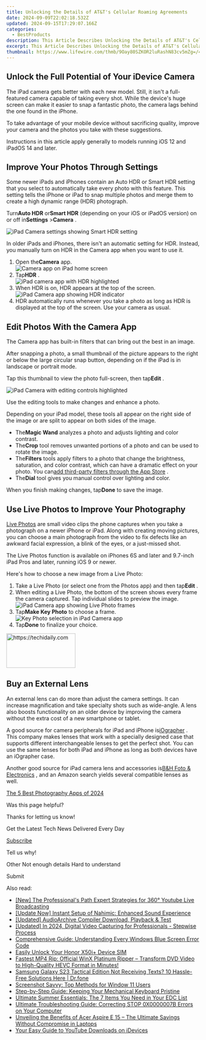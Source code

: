 ```yaml
---
title: Unlocking the Details of AT&T's Cellular Roaming Agreements
date: 2024-09-09T22:02:18.532Z
updated: 2024-09-15T17:29:07.166Z
categories:
  - BestProducts
description: This Article Describes Unlocking the Details of AT&T's Cellular Roaming Agreements
excerpt: This Article Describes Unlocking the Details of AT&T's Cellular Roaming Agreements
thumbnail: https://www.lifewire.com/thmb/9Oay80SZKOR2luRashN83cv5mZg=/400x300/filters:no_upscale():max_bytes(150000):strip_icc():format(webp)/att-logo-9102adcb06dd4cdba4c2a452ed615600.png
---
```


## Unlock the Full Potential of Your iDevice Camera
 The iPad camera gets better with each new model. Still, it isn't a full-featured camera capable of taking every shot. While the device's huge screen can make it easier to snap a fantastic photo, the camera lags behind the one found in the iPhone.

 To take advantage of your mobile device without sacrificing quality, improve your camera and the photos you take with these suggestions.

 Instructions in this article apply generally to models running iOS 12 and iPadOS 14 and later.

## Improve Your Photos Through Settings

 Some newer iPads and iPhones contain an Auto HDR or Smart HDR setting that you select to automatically take every photo with this feature. This setting tells the iPhone or iPad to snap multiple photos and merge them to create a high dynamic range (HDR) photograph.

 Turn**Auto HDR** or**Smart HDR** (depending on your iOS or iPadOS version) on or off in**Settings** \>**Camera** .

![iPad Camera settings showing Smart HDR setting](https://www.lifewire.com/thmb/gR-jQmxtSh5nmhaYVqmTn2F9gLI=/1500x0/filters:no_upscale():max_bytes(150000):strip_icc():format(webp)/007-improve-the-ipads-camera-1994693-99f6d4650edc4a6cb7de87daae67f6f9.jpg)

 In older iPads and iPhones, there isn't an automatic setting for HDR. Instead, you manually turn on HDR in the Camera app when you want to use it.

1. Open the**Camera** app.  
![Camera app on iPad home screen](https://www.lifewire.com/thmb/WN-Qu6QSBkB2mozIBQWciDaL95s=/1500x0/filters:no_upscale():max_bytes(150000):strip_icc():format(webp)/001-improve-the-ipads-camera-1994693-625cf5497c1e4b219a5d6cbc6ec6d28c.jpg)
2. Tap**HDR** .  
![iPad camera app with HDR highlighted](https://www.lifewire.com/thmb/19gHHkUIzFUQE3zljrxNaEEwaT0=/1500x0/filters:no_upscale():max_bytes(150000):strip_icc():format(webp)/002-improve-the-ipads-camera-1994693-0392da3224904cdf97f32d1c055b6c3e.jpg)
3. When HDR is on, HDR appears at the top of the screen.  
![iPad Camera app showing HDR indicator](https://www.lifewire.com/thmb/p9d2OcrafwPtqaO85z0kCleNiYY=/1500x0/filters:no_upscale():max_bytes(150000):strip_icc():format(webp)/003-improve-the-ipads-camera-1994693-f1701c178a3d4fabbf67404ff113dc62.jpg)
4. HDR automatically runs whenever you take a photo as long as HDR is displayed at the top of the screen. Use your camera as usual.

## Edit Photos With the Camera App

 The Camera app has built-in filters that can bring out the best in an image.

 After snapping a photo, a small thumbnail of the picture appears to the right or below the large circular snap button, depending on if the iPad is in landscape or portrait mode.

 Tap this thumbnail to view the photo full-screen, then tap**Edit** .

![iPad Camera with editing controls highlighted](https://www.lifewire.com/thmb/EzL5K4CGwp1lLCnapjehk7EH4Eg=/1500x0/filters:no_upscale():max_bytes(150000):strip_icc():format(webp)/004-improve-the-ipads-camera-1994693-af7bb9198b264128894d3f9c623f754e.jpg)

 Use the editing tools to make changes and enhance a photo.

 Depending on your iPad model, these tools all appear on the right side of the image or are split to appear on both sides of the image.

* The**Magic Wand** analyzes a photo and adjusts lighting and color contrast.
* The**Crop** tool removes unwanted portions of a photo and can be used to rotate the image.
* The**Filters** tools apply filters to a photo that change the brightness, saturation, and color contrast, which can have a dramatic effect on your photo. You can[add third-party filters through the App Store](https://www.lifewire.com/add-photo-filters-to-iphone-photos-1999619) .
* The**Dial** tool gives you manual control over lighting and color.

 When you finish making changes, tap**Done** to save the image.

## Use Live Photos to Improve Your Photography

[Live Photos](https://www.lifewire.com/iphone-live-photos-1999618) are small video clips the phone captures when you take a photograph on a newer iPhone or iPad. Along with creating moving pictures, you can choose a main photograph from the video to fix defects like an awkward facial expression, a blink of the eyes, or a just-missed shot.

 The Live Photos function is available on iPhones 6S and later and 9.7-inch iPad Pros and later, running iOS 9 or newer.

 Here's how to choose a new image from a Live Photo:

1. Take a Live Photo (or select one from the Photos app) and then tap**Edit** .
2. When editing a Live Photo, the bottom of the screen shows every frame the camera captured. Tap individual slides to preview the image.  
![iPad Camera app showing Live Photo frames](https://www.lifewire.com/thmb/Uxu-QAxFhQd6V95X3CnbMJM9nqg=/1500x0/filters:no_upscale():max_bytes(150000):strip_icc():format(webp)/005-improve-the-ipads-camera-1994693-25a3d53411494e4a8b66af78a55b4392.jpg)
3. Tap**Make Key Photo** to choose a frame.  
![Key Photo selection in iPad Camera app](https://www.lifewire.com/thmb/lrg0AiDcAqoHvyMacxai7DxVA8Q=/1500x0/filters:no_upscale():max_bytes(150000):strip_icc():format(webp)/006-improve-the-ipads-camera-1994693-044ed59d850f44deac861c5ac28d3eea.jpg)
4. Tap**Done** to finalize your choice.

<!-- affiliate ads begin -->
<a href="https://aligracehair.sjv.io/c/5597632/2135367/19272" target="_top" id="2135367">
  <img src="//a.impactradius-go.com/display-ad/19272-2135367" border="0" alt="https://techidaily.com" width="180" height="90"/>
</a>
<img height="0" width="0" src="https://aligracehair.sjv.io/i/5597632/2135367/19272" style="position:absolute;visibility:hidden;" border="0" />
<!-- affiliate ads end -->

## Buy an External Lens

 An external lens can do more than adjust the camera settings. It can increase magnification and take specialty shots such as wide-angle. A lens also boosts functionality on an older device by improving the camera without the extra cost of a new smartphone or tablet.

 A good source for camera peripherals for iPad and iPhone is[iOgrapher](https://www.iographer.com/) . This company makes lenses that work with a specially designed case that supports different interchangeable lenses to get the perfect shot. You can use the same lenses for both iPad and iPhone as long as both devices have an iOgrapher case.

 Another good source for iPad camera lens and accessories is[B&H Foto & Electronics](https://www.bhphotovideo.com/explora/photography/buying-guide/photography-accessories-for-your-ipad) , and an Amazon search yields several compatible lenses as well.

[The 5 Best Photography Apps of 2024](https://www.lifewire.com/best-photography-apps-4584164)

Was this page helpful?

Thanks for letting us know!

 Get the Latest Tech News Delivered Every Day

[Subscribe](https://www.lifewire.com/#)

Tell us why!

 Other  Not enough details  Hard to understand

 Submit

<ins class="adsbygoogle"
     style="display:block"
     data-ad-format="autorelaxed"
     data-ad-client="ca-pub-7571918770474297"
     data-ad-slot="1223367746"></ins>

<ins class="adsbygoogle"
     style="display:block"
     data-ad-client="ca-pub-7571918770474297"
     data-ad-slot="8358498916"
     data-ad-format="auto"
     data-full-width-responsive="true"></ins>

<span class="atpl-alsoreadstyle">Also read:</span>
<div><ul>
<li><a href="https://youtube-webster.techidaily.com/he-professionals-path-expert-strategies-for-360-youtube-live-broadcasting/"><u>[New] The Professional's Path Expert Strategies for 360° Youtube Live Broadcasting</u></a></li>
<li><a href="https://hardware-updates.techidaily.com/update-now-instant-setup-of-nahimic-enhanced-sound-experience/"><u>[Update Now] Instant Setup of Nahimic: Enhanced Sound Experience</u></a></li>
<li><a href="https://desktop-recording.techidaily.com/updated-audioarchive-compiler-download-playback-and-test/"><u>[Updated] AudioArchive Compiler Download, Playback & Test</u></a></li>
<li><a href="https://on-screen-recording.techidaily.com/updated-in-2024-digital-video-capturing-for-professionals-stepwise-process/"><u>[Updated] In 2024, Digital Video Capturing for Professionals - Stepwise Process</u></a></li>
<li><a href="https://tech-recovery.techidaily.com/comprehensive-guide-understanding-every-windows-blue-screen-error-code/"><u>Comprehensive Guide: Understanding Every Windows Blue Screen Error Code</u></a></li>
<li><a href="https://sim-unlock.techidaily.com/easily-unlock-your-honor-x50iplus-device-sim-by-drfone-android/"><u>Easily Unlock Your Honor X50i+ Device SIM</u></a></li>
<li><a href="https://blog-min.techidaily.com/fastest-mp4-rip-official-winx-platinum-ripper-transform-dvd-video-to-high-quality-hevc-format-in-minutes/"><u>Fastest MP4 Rip: Official WinX Platinum Ripper – Transform DVD Video to High-Quality HEVC Format in Minutes!</u></a></li>
<li><a href="https://fix-guide.techidaily.com/samsung-galaxy-s23-tactical-edition-not-receiving-texts-10-hassle-free-solutions-here-drfone-by-drfone-fix-android-problems-fix-android-problems/"><u>Samsung Galaxy S23 Tactical Edition Not Receiving Texts? 10 Hassle-Free Solutions Here | Dr.fone</u></a></li>
<li><a href="https://tech-recovery.techidaily.com/screenshot-savvy-top-methods-for-window-11-users/"><u>Screenshot Savvy: Top Methods for Window 11 Users</u></a></li>
<li><a href="https://tech-recovery.techidaily.com/step-by-step-guide-keeping-your-mechanical-keyboard-pristine/"><u>Step-by-Step Guide: Keeping Your Mechanical Keyboard Pristine</u></a></li>
<li><a href="https://tech-recovery.techidaily.com/1722891394100-ultimate-summer-essentials-the-7-items-you-need-in-your-edc-list/"><u>Ultimate Summer Essentials: The 7 Items You Need in Your EDC List</u></a></li>
<li><a href="https://tech-recovery.techidaily.com/ultimate-troubleshooting-guide-correcting-stop-0x0000007b-errors-on-your-computer/"><u>Ultimate Troubleshooting Guide: Correcting STOP 0X0000007B Errors on Your Computer</u></a></li>
<li><a href="https://buynow-help.techidaily.com/unveiling-the-benefits-of-acer-aspire-e-15-the-ultimate-savings-without-compromise-in-laptops/"><u>Unveiling the Benefits of Acer Aspire E 15 – The Ultimate Savings Without Compromise in Laptops</u></a></li>
<li><a href="https://youtube-clips.techidaily.com/your-easy-guide-to-youtube-downloads-on-idevices/"><u>Your Easy Guide to YouTube Downloads on iDevices</u></a></li>
</ul></div>

